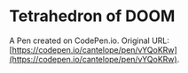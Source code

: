 # Tetrahedron of DOOM

A Pen created on CodePen.io. Original URL: [https://codepen.io/cantelope/pen/vYQoKRw](https://codepen.io/cantelope/pen/vYQoKRw).

